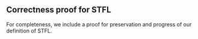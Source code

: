 Correctness proof for STFL
--------------------------

For completeness, we include a proof for preservation and progress of our definition of STFL.
